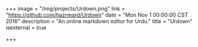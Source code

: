 +++
image = "/img/projects/Urdown.png"
link = "https://github.com/hazrmard/Urdown"
date = "Mon Nov 1 00:00:00 CST 2016"
description = "An online markdown editor for Urdu."
title = "Urdown"
isexternal = true

+++
